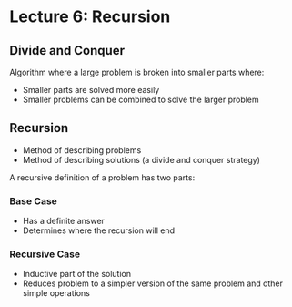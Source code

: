# Lecture 6: Recursion

## Divide and Conquer
Algorithm where a large problem is broken into smaller parts where:
* Smaller parts are solved more easily
* Smaller problems can be combined to solve the larger problem

## Recursion
* Method of describing problems
* Method of describing solutions (a divide and conquer strategy)

A recursive definition of a problem has two parts:
### Base Case
* Has a definite answer
* Determines where the recursion will end

### Recursive Case
* Inductive part of the solution
* Reduces problem to a simpler version of the same problem and other simple operations
